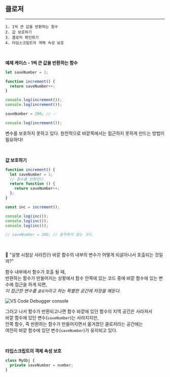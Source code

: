 ## 클로저

---

```
1. 1씩 큰 값을 반환하는 함수
2. 값 보호하기
3. 클로저 확인하기
4. 타입스크립트의 객체 속성 보호
```

<br />

**예제 케이스 - 1씩 큰 값을 반환하는 함수**

```js
let saveNumber = 1;

function increment() {
  return saveNumber++;
}

console.log(increment());
console.log(increment());

saveNumber = 200; // ✅

console.log(increment());
```
변수를 보호하지 못하고 있다. 원천적으로 바깥쪽에서는 접근하지 못하게 만드는 방법이 필요하다!

<br />

**값 보호하기**

```js
function increment() {
  let saveNumber = 1;
  // 함수를 반환한다.
  return function () {
    return saveNumber++;
  };
}

const inc = increment();

console.log(inc());
console.log(inc());
console.log(inc());

// saveNumber = 200; // 동작하지 않는 코드.
```

<br />

🤔 "실행 시점상 사라진(!) 바깥 함수의 내부의 변수가 어떻게 되살아나서 호출되는 것일까?"

함수 내부에서 함수가 호출 될 때, <br />
반환하는 함수가 만들어지는 상황에서 함수 안쪽에 있는 코드 중에 바깥 함수에 있는 변수에 접근을 하게 되면, <br />
_이 접근한 변수를 `클로저`라고 하는 특별한 공간에 저장을 해둔다._ <br />

![VS Code Debugger console](https://user-images.githubusercontent.com/19165916/192702416-61a5aed3-2d87-462e-a38a-37cfc6df1ef0.png)

그러고 나서 함수가 반환되고나면 함수 바깥에 있던 함수의 지역 공간은 사라져서 <br />
바깥 함수에 있던 변수(`saveNumber`)는 사라지지만, <br />
안쪽 함수, 즉 반환하는 함수가 만들어지면서 옮겨졌던 클로저라는 공간에는 <br />
여전히 바깥 함수에 있던 변수(`saveNumber`)가 유지되고 있다.

<br />

**타입스크립트의 객체 속성 보호**

```ts
class MyObj {
  private saveNumber = number;
}
```
